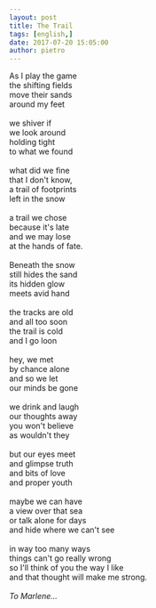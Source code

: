 ```yaml
---
layout: post
title: The Trail
tags: [english,]
date: 2017-07-20 15:05:00
author: pietro
---
```

As I play the game<br/>the shifting fields<br/>move their sands<br/>around my feet<br/><br/>we shiver if<br/>we look around<br/>holding tight<br/>to what we found<br/><br/>what did we fine<br/>that I don't know,<br/>a trail of footprints<br/>left in the snow<br/><br/>a trail we chose<br/>because it's late<br/>and we may lose<br/>at the hands of fate.<br/><br/>Beneath the snow<br/>still hides the sand<br/>its hidden glow<br/>meets avid hand<br/><br/>the tracks are old<br/>and all too soon<br/>the trail is cold<br/>and I go loon<br/><br/>hey, we met<br/>by chance alone<br/>and so we let<br/>our minds be gone<br/><br/>we drink and laugh<br/>our thoughts away<br/>you won't believe<br/>as wouldn't they<br/><br/>but our eyes meet<br/>and glimpse truth<br/>and bits of love<br/>and proper youth<br/><br/>maybe we can have<br/>a view over that sea<br/>or talk alone for days<br/>and hide where we can't see<br/><br/>in way too many ways<br/>things can't go really wrong<br/>so I'll think of you the way I like<br/>and that thought will make me strong.<br/><i><br/></i><i>To Marlene...</i>
